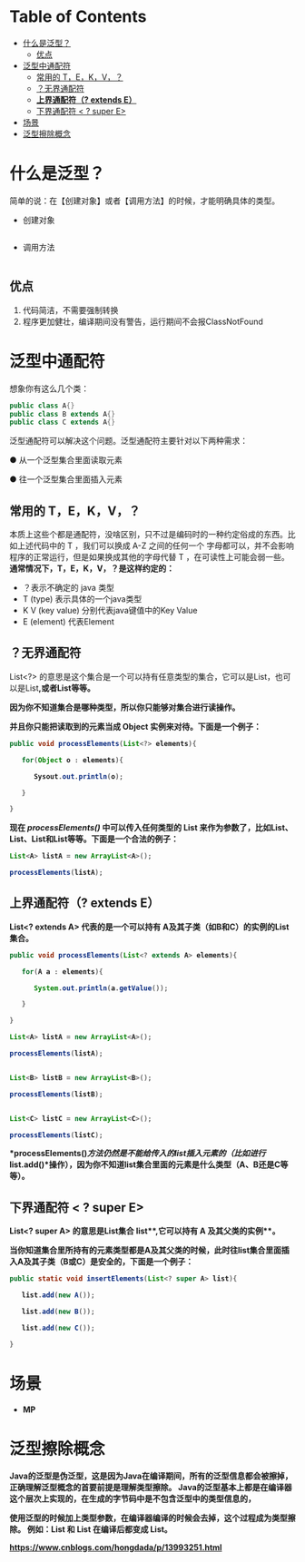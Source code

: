 # Table of Contents

* [什么是泛型？](#什么是泛型)
  * [优点](#优点)
* [泛型中通配符](#泛型中通配符)
  * [常用的 T，E，K，V，？](#常用的-tekv)
  * [？无界通配符](#无界通配符)
  * [**上界通配符（? extends E）**](#上界通配符-extends-e)
  * [下界通配符 < ? super E>](#下界通配符---super-e)
* [场景](#场景)
* [泛型擦除概念](#泛型擦除概念)


# 什么是泛型？

简单的说：在【创建对象】或者【调用方法】的时候，才能明确具体的类型。



+ 创建对象

  ```java
  
  ```

+ 调用方法

  ```java
  
  ```

  

## 优点

1. 代码简洁，不需要强制转换
2. 程序更加健壮，编译期间没有警告，运行期间不会报ClassNotFound





# 泛型中通配符

想象你有这么几个类：

```java
public class A{}
public class B extends A{}
public class C extends A{}
```





泛型通配符可以解决这个问题。泛型通配符主要针对以下两种需求：

● 从一个泛型集合里面读取元素

● 往一个泛型集合里面插入元素



## 常用的 T，E，K，V，？

本质上这些个都是通配符，没啥区别，只不过是编码时的一种约定俗成的东西。比如上述代码中的 T ，我们可以换成 A-Z 之间的任何一个 字母都可以，并不会影响程序的正常运行，但是如果换成其他的字母代替 T ，在可读性上可能会弱一些。**通常情况下，T，E，K，V，？是这样约定的：**

- ？表示不确定的 java 类型
- T (type) 表示具体的一个java类型
- K V (key value) 分别代表java键值中的Key Value
- E (element) 代表Element



## ？无界通配符

List<?> 的意思是这个集合是一个可以持有任意类型的集合，它可以是List<A>，也可以是List<B>,或者List<C>等等。

**因为你不知道集合是哪种类型，所以你只能够对集合进行读操作。**

并且你只能把读取到的元素当成 Object 实例来对待。下面是一个例子：

```java
public void processElements(List<?> elements){

   for(Object o : elements){

      Sysout.out.println(o);

   }

}
```

现在 *processElements()* 中可以传入任何类型的 List 来作为参数了，比如List<A>、List<B>、List<C>和List<String>等等。下面是一个合法的例子：

```java
List<A> listA = new ArrayList<A>();

processElements(listA);
```



## **上界通配符（? extends E）**

List<? extends A> 代表的是一个可以**持有 A及其子类（如B和C）的实例的List**集合。

```java
public void processElements(List<? extends A> elements){

   for(A a : elements){

      System.out.println(a.getValue());

   }

}

List<A> listA = new ArrayList<A>();

processElements(listA);


List<B> listB = new ArrayList<B>();

processElements(listB);


List<C> listC = new ArrayList<C>();

processElements(listC);
```

*processElements()*方法仍然是**不能给传入的list插入元素的**（比如进行*list.add()*操作），因为你不知道list集合里面的元素是什么类型（A、B还是C等等）。

## 下界通配符 < ? super E>

List<? super A> 的意思是List集合 list**,它可以持有 A 及其父类的实例**。



当你知道集合里所持有的元素类型都是A及其父类的时候，此时往list集合里面**插入A及其子类（B或C）是安全的**，下面是一个例子：

```java
public static void insertElements(List<? super A> list){

   list.add(new A());

   list.add(new B());

   list.add(new C());

}
```



# 场景

+ MP

# 泛型擦除概念
Java的泛型是伪泛型，这是因为Java在**编译期间**，所有的泛型信息都会被擦掉，正确理解泛型概念的首要前提是理解类型擦除。
Java的泛型基本上都是在编译器这个层次上实现的，在生成的字节码中是不包含泛型中的类型信息的，

**使用泛型的时候加上类型参数，在编译器编译的时候会去掉，这个过程成为类型擦除。**
例如：List<String> 和 List<Integer> 在编译后都变成 List。



https://www.cnblogs.com/hongdada/p/13993251.html
